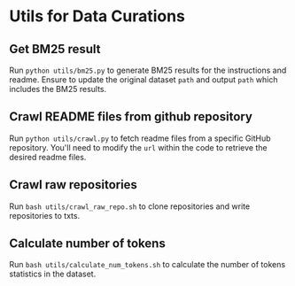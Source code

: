 # Utils for Data Curations

## Get BM25 result

Run `python utils/bm25.py` to generate BM25 results for the instructions and readme. Ensure to update the original dataset `path` and output `path` which includes the BM25 results.

## Crawl README files from github repository

Run `python utils/crawl.py` to fetch readme files from a specific GitHub repository. You'll need to modify the `url` within the code to retrieve the desired readme files.

## Crawl raw repositories
Run `bash utils/crawl_raw_repo.sh` to clone repositories and write repositories to txts.

## Calculate number of tokens
Run `bash utils/calculate_num_tokens.sh` to calculate the number of tokens statistics in the dataset.
